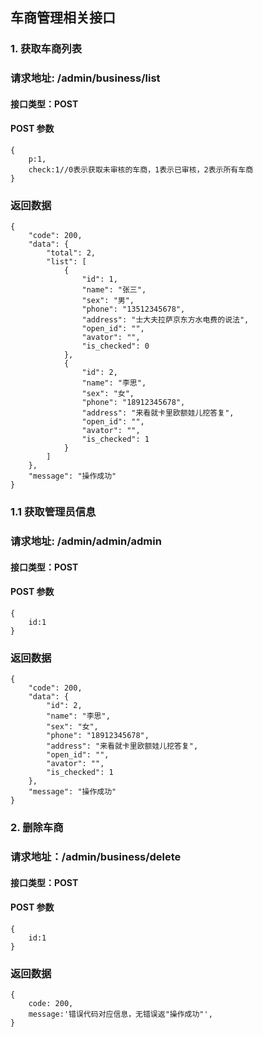 ## 车商管理相关接口

### 1. 获取车商列表
### 请求地址: /admin/business/list

#### 接口类型：POST

#### POST 参数

```
{
    p:1,
    check:1//0表示获取未审核的车商，1表示已审核，2表示所有车商
}
```

### 返回数据

```
{
    "code": 200,
    "data": {
        "total": 2,
        "list": [
            {
                "id": 1,
                "name": "张三",
                "sex": "男",
                "phone": "13512345678",
                "address": "士大夫拉萨京东方水电费的说法",
                "open_id": "",
                "avator": "",
                "is_checked": 0
            },
            {
                "id": 2,
                "name": "李思",
                "sex": "女",
                "phone": "18912345678",
                "address": "来看就卡里欧额娃儿挖答复",
                "open_id": "",
                "avator": "",
                "is_checked": 1
            }
        ]
    },
    "message": "操作成功"
}
```
### 1.1 获取管理员信息
### 请求地址: /admin/admin/admin

#### 接口类型：POST

#### POST 参数

```
{
    id:1
}
```

### 返回数据

```
{
    "code": 200,
    "data": {
        "id": 2,
        "name": "李思",
        "sex": "女",
        "phone": "18912345678",
        "address": "来看就卡里欧额娃儿挖答复",
        "open_id": "",
        "avator": "",
        "is_checked": 1
    },
    "message": "操作成功"
}
```

### 2. 删除车商
### 请求地址：/admin/business/delete

#### 接口类型：POST
#### POST 参数

```$xslt
{
    id:1
}
```

### 返回数据

```
{
    code: 200,
    message:'错误代码对应信息，无错误返"操作成功"',
}
```
